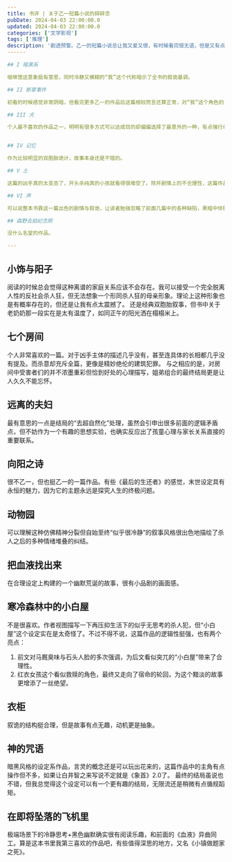 ```yaml
---
title: 书评 | 关于乙一短篇小说的碎碎念
pubDate: 2024-04-03 22:00:00.0
updated: 2024-04-03 22:00:00.0
categories: ['文学影视']
tags: ['推理']
description: '剧透预警。乙一的短篇小说总让我又爱又恨，有时候看完很无语，但是又有点停不下来。'
------

## I 暗黑系

咖啡馆这意象挺有意思，同时冷静又模糊的“我”这个代称暗示了全书的叙诡基调。

## II 断掌事件

初看的时候感觉非常阴暗，但看完更多乙一的作品后这篇相较而言还算正常，对“我”这个角色的复杂动机有更深入的描写。

## III 犬

个人最不喜欢的作品之一，明明有很多方式可以达成目的却偏偏选择了最意外的一种，有点强行动物叙诡的感觉，这个反转让我有点无法接受甚至有点生理上的不适。


## IV 记忆

作为比较明显的双胞胎诡计，故事本身还是不错的。

## V 土

这篇的凶手真的太变态了，开头杀纯真的小孩就看得很难受了。除开剧情上的不合理性，这篇作品创意还是挺有意思的。

## VI 声

可以说整本书靠这一篇出色的剧情与叙诡，让读者勉强忽略了前面几篇中的各种缺陷，黑暗中伴随温情。

## 森野去拍纪念照

没什么名堂的作品。

---
```


## 小饰与阳子

阅读的时候总会觉得这种离谱的家庭关系应该不会存在。我可以接受一个完全脱离人性的反社会杀人狂，但无法想象一个形同杀人狂的母亲形象。理论上这种形象也是有概率存在的，但还是让我有点太震撼了。
还是经典双胞胎叙事，但书中关于老奶奶那一段实在是太有温度了，如同正午的阳光洒在榻榻米上。

## 七个房间

个人非常喜欢的一篇。对于凶手主体的描述几乎没有，甚至连具体的长相都几乎没有提及。而杀意却充斥全篇，更像是精妙绝伦的建筑犯罪。
与之相应的是，对房间中受害者们的并不浓墨重彩但恰到好处的心理描写，姐弟组合的最终结局更是让人久久不能忘怀。

## 远离的夫妇

最有意思的一点是结局的“去超自然化”处理，虽然会引申出很多前面的逻辑矛盾点，但不妨作为一个有趣的思想实验，也确实反应出了孩童心理与家长关系直接的重要联系。

## 向阳之诗

很不乙一，但也挺乙一的一篇作品。有些《最后的生还者》的感觉，末世设定具有永恒的魅力，因为它的主题永远是探究人生的终极问题。

## 动物园

可以理解这种仿佛精神分裂但自始至终“似乎很冷静”的叙事风格很出色地描绘了杀人之后的多种情绪堆叠的纠结。

## 把血液找出来

在合理设定上构建的一个幽默荒诞的故事，很有小品剧的画面感。

## 寒冷森林中的小白屋

不是很喜欢。作者视图描写一下再压抑生活下的似乎无思考的杀人犯，但“小白屋”这个设定实在是太奇怪了。不过不得不说，这篇作品的逻辑性挺强，也有两个亮点：

1. 前文对马厩臭味与石头人脸的多次强调，为后文看似突兀的“小白屋”带来了合理性。
2. 红衣女孩这个看似救赎的角色，最终又走向了宿命的轮回，为这个黯淡的故事更增添了一丝绝望。

## 衣柜

叙诡的结构挺合理，但是故事有点无趣，动机更是抽象。

## 神的咒语

暗黑风格的设定系作品，言灵的概念还是可以玩出花来的，这篇作品中的主角有点操作但不多，如果让白井智之来写说不定就是《象首》2.0了。
最终的结局虽说也不错，但我总觉得这个设定可以有一个更有趣的结局，无限流还是稍微有点循规蹈矩。

## 在即将坠落的飞机里

极端场景下的冷静思考+黑色幽默确实很有阅读乐趣，和前面的《血液》异曲同工。算是这本书里我第三喜欢的作品吧，有些值得深思的地方，又名《小镇做题家之死》。
